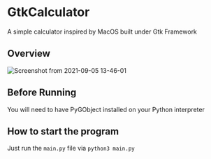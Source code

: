 # GtkCalculator
 A simple calculator inspired by MacOS built under Gtk Framework

## Overview
![Screenshot from 2021-09-05 13-46-01](https://user-images.githubusercontent.com/67948337/132116783-8f81af07-31a3-4e29-9f98-9af3af134e1d.png)

## Before Running
You will need to have PyGObject installed on your Python interpreter

## How to start the program
Just run the `main.py` file via `python3 main.py`
